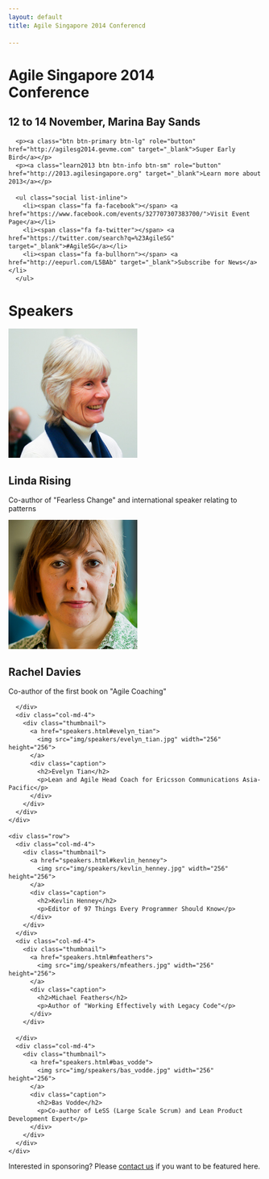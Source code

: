 ```yaml
---
layout: default
title: Agile Singapore 2014 Conferencd

---
```


<div class="jumbotron">
   <div class="container text-center">
      <h1>Agile Singapore 2014<br/>Conference</h1>
      <h2>12 to 14 November, Marina Bay Sands</h2>
      
      <p><a class="btn btn-primary btn-lg" role="button" href="http://agilesg2014.gevme.com" target="_blank">Super Early Bird</a></p>
      <p><a class="learn2013 btn btn-info btn-sm" role="button" href="http://2013.agilesingapore.org" target="_blank">Learn more about 2013</a></p>
      
      <ul class="social list-inline">
        <li><span class="fa fa-facebook"></span> <a href="https://www.facebook.com/events/327707307383700/">Visit Event Page</a></li>
        <li><span class="fa fa-twitter"></span> <a href="https://twitter.com/search?q=%23AgileSG" target="_blank">#AgileSG</a></li>
        <li><span class="fa fa-bullhorn"></span> <a href="http://eepurl.com/L5BAb" target="_blank">Subscribe for News</a></li>
      </ul>
   </div>
</div>

<div class="speakers-brief">
  <div class="container text-center">
    <h1 class="page-header">Speakers</h1>
    <div class="row">
      <div class="col-md-4">
        <div class="thumbnail">
          <a href="speakers.html#linda_rising">
            <img src="img/speakers/linda_rising.jpg" width="256" height="256">
          </a>
          <div class="caption">
            <h2>Linda Rising</h2>
            <p>Co-author of "Fearless Change" and international speaker relating to patterns</p>
          </div>
        </div>
      </div>
      <div class="col-md-4">
        <div class="thumbnail">
          <a href="speakers.html#rachel_davies">
            <img src="img/speakers/rachel_davies.jpg" width="256" height="256">
          </a>
          <div class="caption">
            <h2>Rachel Davies</h2>
            <p>Co-author of the first book on "Agile Coaching"</p>
          </div>
        </div>

      </div>
      <div class="col-md-4">
        <div class="thumbnail">
          <a href="speakers.html#evelyn_tian">
            <img src="img/speakers/evelyn_tian.jpg" width="256" height="256">
          </a>
          <div class="caption">
            <h2>Evelyn Tian</h2>
            <p>Lean and Agile Head Coach for Ericsson Communications Asia-Pacific</p>
          </div>
        </div>
      </div>
    </div>

    <div class="row">
      <div class="col-md-4">
        <div class="thumbnail">
          <a href="speakers.html#kevlin_henney">
            <img src="img/speakers/kevlin_henney.jpg" width="256" height="256">
          </a>
          <div class="caption">
            <h2>Kevlin Henney</h2>
            <p>Editor of 97 Things Every Programmer Should Know</p>
          </div>
        </div>
      </div>
      <div class="col-md-4">
        <div class="thumbnail">
          <a href="speakers.html#mfeathers">
            <img src="img/speakers/mfeathers.jpg" width="256" height="256">
          </a>
          <div class="caption">
            <h2>Michael Feathers</h2>
            <p>Author of "Working Effectively with Legacy Code"</p>
          </div>
        </div>

      </div>
      <div class="col-md-4">
        <div class="thumbnail">
          <a href="speakers.html#bas_vodde">
            <img src="img/speakers/bas_vodde.jpg" width="256" height="256">
          </a>
          <div class="caption">
            <h2>Bas Vodde</h2>
            <p>Co-author of LeSS (Large Scale Scrum) and Lean Product Development Expert</p>
          </div>
        </div>
      </div>
    </div>

  </div>
</div>

<div class="sponsors-brief">
  <div class="container text-center">
    <p>Interested in sponsoring? Please <a href="mailto:ask2014@agilesingapore.org">contact us</a> if you want to be featured here.</p>
  </div>
</div>
